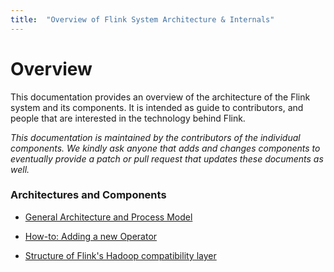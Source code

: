 ```yaml
---
title:  "Overview of Flink System Architecture & Internals"
---
```


# Overview

This documentation provides an overview of the architecture of the Flink system
and its components. It is intended as guide to contributors, and people
that are interested in the technology behind Flink.

*This documentation is maintained by the contributors of the individual components.
We kindly ask anyone that adds and changes components to eventually provide a patch
or pull request that updates these documents as well.*


### Architectures and Components

- [General Architecture and Process Model](internal_general_arch.html)

<!--
- [Life Cycle of a Program](program_life_cycle.html)

- [Jobs and Scheduling](job_scheduling.html)

- [Distributed Runtime](distributed_runtime.html)

- [Runtime Algorithms and Memory Management](operators_and_memory.html)

- [Program Optimizer](optimizer.html)
-->

- [How-to: Adding a new Operator](internal_add_operator.html)

<!--
- [Java API, Types, and Type Extraction](types.html)
-->

<!--
- [RPC and JobManager Communication](rpc_transfer.html)
-->

- [Structure of Flink's Hadoop compatibility layer](internal_hadoop_compatibility.html)